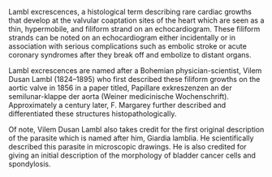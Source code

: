 Lambl excrescences, a histological term describing rare cardiac growths that develop at the valvular coaptation sites of the heart which are seen as a thin, hypermobile, and filiform strand on an echocardiogram. These filiform strands can be noted on an echocardiogram either incidentally or in association with serious complications such as embolic stroke or acute coronary syndromes after they break off and embolize to distant organs.

Lambl excrescences are named after a Bohemian physician-scientist, Vilem Dusan Lambl (1824–1895) who first described these filiform growths on the aortic valve in 1856 in a paper titled, Papillare exkreszenzen an der semilunar-klappe der aorta (Weiner medicinische Wochenschrift). Approximately a century later, F. Margarey further described and differentiated these structures histopathologically.

Of note, Vilem Dusan Lambl also takes credit for the first original description of the parasite which is named after him, Giardia lamblia. He scientifically described this parasite in microscopic drawings. He is also credited for giving an initial description of the morphology of bladder cancer cells and spondylosis.